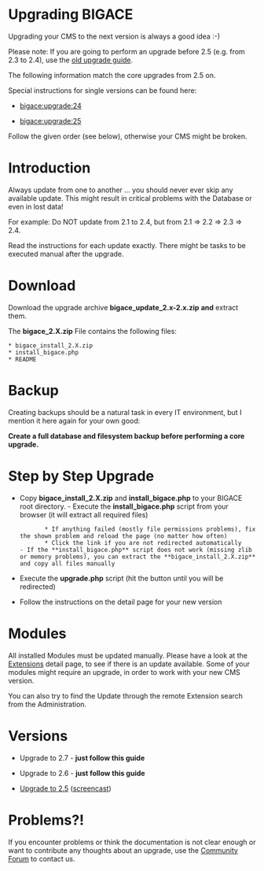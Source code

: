 # Upgrading BIGACE

Upgrading your CMS to the next version is always a good idea :-)

Please note: If you are going to perform an upgrade before 2.5 (e.g. from 2.3 to 2.4), use the [old upgrade guide](bigace/upgrade/old).

The following information match the core upgrades from 2.5 on.

Special instructions for single versions can be found here:

*  [bigace:upgrade:24](bigace/upgrade/24)

*  [bigace:upgrade:25](bigace/upgrade/25)

Follow the given order (see below), otherwise your CMS might be broken.

# Introduction

Always update from one to another ... you should never ever skip any available update. This might result in critical problems with the Database or even in lost data!

For example: Do NOT update from 2.1 to 2.4, but from 2.1 => 2.2 => 2.3 => 2.4.

Read the instructions for each update exactly. There might be tasks to be executed manual after the upgrade.

# Download

Download the upgrade archive **bigace_update_2.x-2.x.zip** __and__ extract them.

The **bigace_2.X.zip** File contains the following files:

    * bigace_install_2.X.zip
    * install_bigace.php
    * README

# Backup

Creating backups should be a natural task in every IT environment, but I mention it here again for your own good:

**Create a full database and filesystem backup __before__ performing a core upgrade.**

# Step by Step Upgrade

   - Copy **bigace_install_2.X.zip** and **install_bigace.php** to your BIGACE root directory.
         - Execute the **install_bigace.php** script from your browser (it will extract all required files)

                * If anything failed (mostly file permissions problems), fix the shown problem and reload the page (no matter how often)
                * Click the link if you are not redirected automatically
         - If the **install_bigace.php** script does not work (missing zlib or memory problems), you can extract the **bigace_install_2.X.zip** and copy all files manually 
   - Execute the **upgrade.php** script (hit the button until you will be redirected)
   - Follow the instructions on the detail page for your new version

# Modules

All installed Modules must be updated manually. Please have a look at the [Extensions](bigace/extensions) detail page, to see if there is an update available.
Some of your modules might require an upgrade, in order to work with your new CMS version.

You can also try to find the Update through the remote Extension search from the Administration.

# Versions


*  Upgrade to 2.7 - **just follow this guide**

*  Upgrade to 2.6 - **just follow this guide**

*  [Upgrade to 2.5](http://www.bigace.de/upgrade-2.5.html) ([screencast](http://www.bigace.de/BIGACE-2.5-Upgrade-Screencast.html))

# Problems?!

If you encounter problems or think the documentation is not clear enough or want to contribute any thoughts about an upgrade, use the [Community Forum](http://forum.bigace.de/) to contact us.

